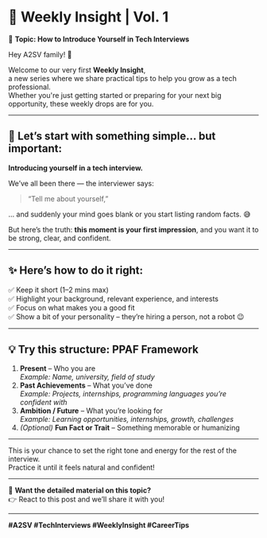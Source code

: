 # 🧠 Weekly Insight | Vol. 1  
🔹 **Topic: How to Introduce Yourself in Tech Interviews**

Hey A2SV family! 👋

Welcome to our very first **Weekly Insight**,  
a new series where we share practical tips to help you grow as a tech professional.  
Whether you're just getting started or preparing for your next big opportunity, these weekly drops are for you.

---

## 🎤 Let’s start with something simple… but important:

**Introducing yourself in a tech interview.**

We’ve all been there — the interviewer says:  
> “Tell me about yourself,”

… and suddenly your mind goes blank or you start listing random facts. 😅

But here’s the truth: **this moment is your first impression**, and you want it to be strong, clear, and confident.

---

## ✨ Here’s how to do it right:

✅ Keep it short (1–2 mins max)  
✅ Highlight your background, relevant experience, and interests  
✅ Focus on what makes you a good fit  
✅ Show a bit of your personality – they’re hiring a person, not a robot 😉

---

## 💡 Try this structure: **PPAF Framework**

1. **Present** – Who you are  
   _Example: Name, university, field of study_
2. **Past Achievements** – What you’ve done  
   _Example: Projects, internships, programming languages you’re confident with_
3. **Ambition / Future** – What you’re looking for  
   _Example: Learning opportunities, internships, growth, challenges_
4. *(Optional)* **Fun Fact or Trait** – Something memorable or humanizing

---

This is your chance to set the right tone and energy for the rest of the interview.  
Practice it until it feels natural and confident!

---

📌 **Want the detailed material on this topic?**  
👉 React to this post and we’ll share it with you!

---

**#A2SV #TechInterviews #WeeklyInsight #CareerTips**
